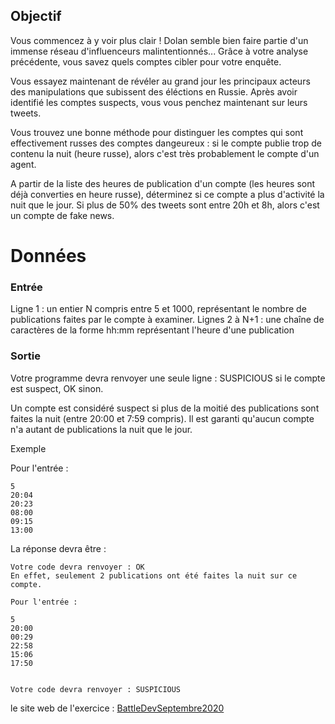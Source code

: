 
## Objectif

Vous commencez à y voir plus clair ! Dolan semble bien faire partie d'un immense réseau d'influenceurs malintentionnés... Grâce à votre analyse précédente, vous savez quels comptes cibler pour votre enquête.

Vous essayez maintenant de révéler au grand jour les principaux acteurs des manipulations que subissent des éléctions en Russie. Après avoir identifié les comptes suspects, vous vous penchez maintenant sur leurs tweets.

Vous trouvez une bonne méthode pour distinguer les comptes qui sont effectivement russes des comptes dangeureux : si le compte publie trop de contenu la nuit (heure russe), alors c'est très probablement le compte d'un agent.

A partir de la liste des heures de publication d'un compte (les heures sont déjà converties en heure russe), déterminez si ce compte a plus d'activité la nuit que le jour. Si plus de 50% des tweets sont entre 20h et 8h, alors c'est un compte de fake news.

# Données

###  Entrée

Ligne 1 : un entier N compris entre 5 et 1000, représentant le nombre de publications faites par le compte à examiner.
Lignes 2 à N+1 : une chaîne de caractères de la forme hh:mm représentant l'heure d'une publication

### Sortie

Votre programme devra renvoyer une seule ligne : SUSPICIOUS si le compte est suspect, OK sinon.

Un compte est considéré suspect si plus de la moitié des publications sont faites la nuit (entre 20:00 et 7:59 compris). Il est garanti qu'aucun compte n'a autant de publications la nuit que le jour.

Exemple

Pour l'entrée :
```
5
20:04
20:23
08:00
09:15
13:00
```

La réponse devra être :
```
Votre code devra renvoyer : OK
En effet, seulement 2 publications ont été faites la nuit sur ce compte.

Pour l'entrée :

5
20:00
00:29
22:58
15:06
17:50


Votre code devra renvoyer : SUSPICIOUS
```

le site web de l'exercice : [BattleDevSeptembre2020](https://www.isograd.com/FR/index.php)